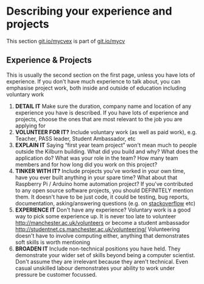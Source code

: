 # Describing your experience and projects

This section [git.io/mycvex](http://git.io/mycvex) is part of [git.io/mycv](http://git.io/mycv)

## Experience & Projects

This is usually the second section on the first page, unless you have lots of experience. If you don't have much experience to talk about, you can emphasise project work, both inside and outside of education including voluntary work

  1. **DETAIL IT** Make sure the duration, company name and location of any experience you have is described. If you have lots of experience and projects, choose the ones that are most relevant to the job you are applying for
  2. **VOLUNTEER FOR IT?** Include voluntary work (as well as paid work), e.g. Teacher, PASS leader, Student Ambassador, etc
  3. **EXPLAIN IT** Saying “first year team project” won't mean much to people outside the Kilburn building. What did you build and why? What does the application do? What was your role in the team? How many team members and for how long did you work on this project?
  4. **TINKER WITH IT?** Include projects you've worked in your own time, have you ever built anything in your spare time? What about that Raspberry Pi / Arduino home automation project? If you've contributed to any open source software projects, you should DEFINITELY mention them. It doesn't have to be just code, it could be testing, bug reports, documentation, asking/answering questions (e.g. on [stackoverflow](http://careers.stackoverflow.com/why-stack) etc)
  5. **EXPERIENCE IT** Don't have any experience? Voluntary work is a good way to pick some experience up. It is never too late to volunteer http://manchester.ac.uk/volunteers or become a student ambassador http://studentnet.cs.manchester.ac.uk/volunteering/ Volunteering doesn't have to involve computing either, anything that demonstrates soft skills is worth mentioning
  6. **BROADEN IT** Include non-technical positions you have held. They demonstrate your wider set of skills beyond being a computer scientist. Don't assume they are irrelevant because they aren't technical. Even casual unskilled labour demonstrates your ability to work under pressure be customer focussed. 
